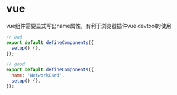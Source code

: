 # vue

vue组件需要显式写出name属性，有利于浏览器插件vue devtool的使用
```js
// bad
export default defineComponents({
  setup() {},
});

// good
export default defineComponents({
  name: 'NetworkCard',
  setup() {},
});
```
